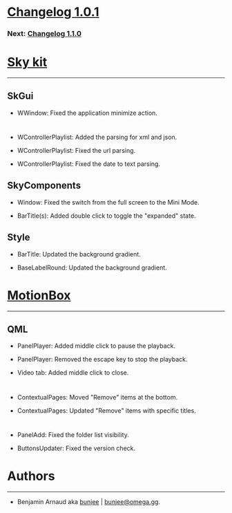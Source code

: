 # [Changelog 1.0.1](https://omega.gg/MotionBox/changes/1.0.1.html)

### Next: [Changelog 1.1.0](1.1.0.html)

# [Sky kit](https://omega.gg/Sky)
---

## SkGui

- WWindow: Fixed the application minimize action.

#

- WControllerPlaylist: Added the parsing for xml and json.

- WControllerPlaylist: Fixed the url parsing.

- WControllerPlaylist: Fixed the date to text parsing.


## SkyComponents

- Window: Fixed the switch from the full screen to the Mini Mode.

- BarTitle(s): Added double click to toggle the "expanded" state.


## Style

- BarTitle: Updated the background gradient.

- BaseLabelRound: Updated the background gradient.


# [MotionBox](https://omega.gg/MotionBox)
---

## QML

- PanelPlayer: Added middle click to pause the playback.

- PanelPlayer: Removed the escape key to stop the playback.

- Video tab: Added middle click to close.

#

- ContextualPages: Moved "Remove" items at the bottom.

- ContextualPages: Updated "Remove" items with specific titles.

#

- PanelAdd: Fixed the folder list visibility.

- ButtonsUpdater: Fixed the version check.


# Authors
---

- Benjamin Arnaud aka [bunjee](https://bunjee.me) | <bunjee@omega.gg>.
